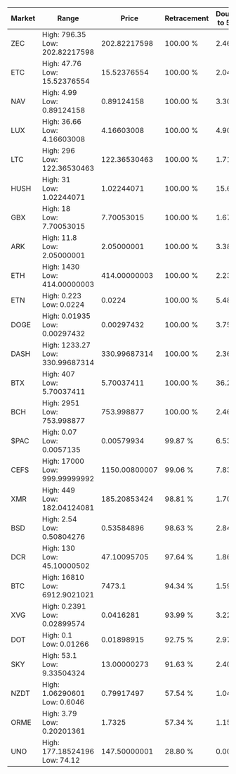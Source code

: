 | Market | Range | Price| Retracement | Doubles to 50% |
| --- | --- | --- | --- | --- |
| ZEC | High: 796.35<br />Low: 202.82217598 | 202.82217598 | 100.00 % | 2.46 |
| ETC | High: 47.76<br />Low: 15.52376554 | 15.52376554 | 100.00 % | 2.04 |
| NAV | High: 4.99<br />Low: 0.89124158 | 0.89124158 | 100.00 % | 3.30 |
| LUX | High: 36.66<br />Low: 4.16603008 | 4.16603008 | 100.00 % | 4.90 |
| LTC | High: 296<br />Low: 122.36530463 | 122.36530463 | 100.00 % | 1.71 |
| HUSH | High: 31<br />Low: 1.02244071 | 1.02244071 | 100.00 % | 15.66 |
| GBX | High: 18<br />Low: 7.70053015 | 7.70053015 | 100.00 % | 1.67 |
| ARK | High: 11.8<br />Low: 2.05000001 | 2.05000001 | 100.00 % | 3.38 |
| ETH | High: 1430<br />Low: 414.00000003 | 414.00000003 | 100.00 % | 2.23 |
| ETN | High: 0.223<br />Low: 0.0224 | 0.0224 | 100.00 % | 5.48 |
| DOGE | High: 0.01935<br />Low: 0.00297432 | 0.00297432 | 100.00 % | 3.75 |
| DASH | High: 1233.27<br />Low: 330.99687314 | 330.99687314 | 100.00 % | 2.36 |
| BTX | High: 407<br />Low: 5.70037411 | 5.70037411 | 100.00 % | 36.20 |
| BCH | High: 2951<br />Low: 753.998877 | 753.998877 | 100.00 % | 2.46 |
| $PAC | High: 0.07<br />Low: 0.0057135 | 0.00579934 | 99.87 % | 6.53 |
| CEFS | High: 17000<br />Low: 999.99999992 | 1150.00800007 | 99.06 % | 7.83 |
| XMR | High: 449<br />Low: 182.04124081 | 185.20853424 | 98.81 % | 1.70 |
| BSD | High: 2.54<br />Low: 0.50804276 | 0.53584896 | 98.63 % | 2.84 |
| DCR | High: 130<br />Low: 45.10000502 | 47.10095705 | 97.64 % | 1.86 |
| BTC | High: 16810<br />Low: 6912.9021021 | 7473.1 | 94.34 % | 1.59 |
| XVG | High: 0.2391<br />Low: 0.02899574 | 0.0416281 | 93.99 % | 3.22 |
| DOT | High: 0.1<br />Low: 0.01266 | 0.01898915 | 92.75 % | 2.97 |
| SKY | High: 53.1<br />Low: 9.33504324 | 13.00000273 | 91.63 % | 2.40 |
| NZDT | High: 1.06290601<br />Low: 0.6046 | 0.79917497 | 57.54 % | 1.04 |
| ORME | High: 3.79<br />Low: 0.20201361 | 1.7325 | 57.34 % | 1.15 |
| UNO | High: 177.18524196<br />Low: 74.12 | 147.50000001 | 28.80 % | 0.00 |
